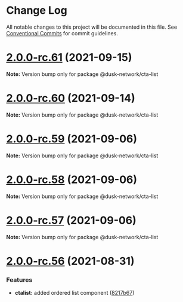 # Change Log

All notable changes to this project will be documented in this file.
See [Conventional Commits](https://conventionalcommits.org) for commit guidelines.

# [2.0.0-rc.61](https://github.com/dusk-network/dusk-ui-kit/compare/v2.0.0-rc.60...v2.0.0-rc.61) (2021-09-15)

**Note:** Version bump only for package @dusk-network/cta-list

# [2.0.0-rc.60](https://github.com/dusk-network/dusk-ui-kit/compare/v2.0.0-rc.59...v2.0.0-rc.60) (2021-09-14)

**Note:** Version bump only for package @dusk-network/cta-list

# [2.0.0-rc.59](https://github.com/dusk-network/dusk-ui-kit/compare/v2.0.0-rc.58...v2.0.0-rc.59) (2021-09-06)

**Note:** Version bump only for package @dusk-network/cta-list

# [2.0.0-rc.58](https://github.com/dusk-network/dusk-ui-kit/compare/v2.0.0-rc.57...v2.0.0-rc.58) (2021-09-06)

**Note:** Version bump only for package @dusk-network/cta-list

# [2.0.0-rc.57](https://github.com/dusk-network/dusk-ui-kit/compare/v2.0.0-rc.56...v2.0.0-rc.57) (2021-09-06)

**Note:** Version bump only for package @dusk-network/cta-list

# [2.0.0-rc.56](https://github.com/dusk-network/dusk-ui-kit/compare/v2.0.0-rc.55...v2.0.0-rc.56) (2021-08-31)

### Features

- **ctalist:** added ordered list component ([8217b67](https://github.com/dusk-network/dusk-ui-kit/commit/8217b67984d2c03ab5cccefb1c356362d99e6dbd))
